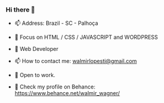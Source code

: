 ### Hi there 👋

- 📫 Address: Brazil - SC - Palhoça

- 🔭 Focus on HTML / CSS / JAVASCRIPT and WORDPRESS
 
- 🌱 Web Developer

- 📫 How to contact me: walmirlopesti@gmail.com

- 👋 Open to work.

- 👋 Check my profile on Behance: https://www.behance.net/walmir_wagner/
